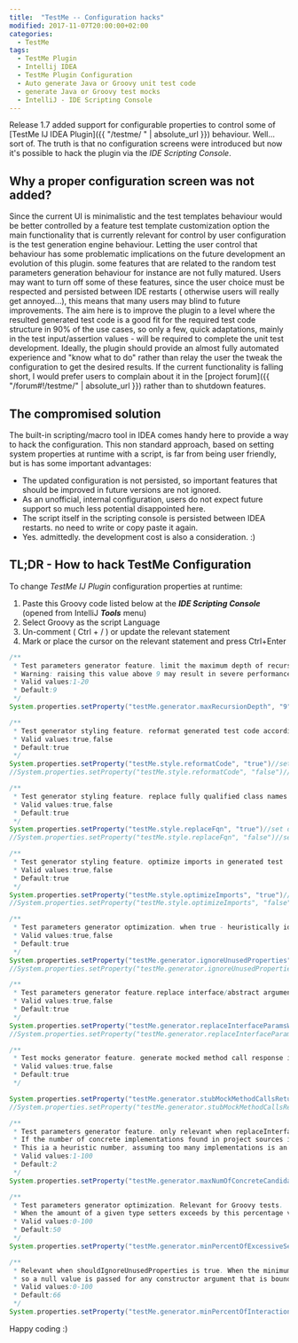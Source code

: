 ```yaml
---
title:  "TestMe -- Configuration hacks"
modified: 2017-11-07T20:00:00+02:00
categories:
  - TestMe
tags:
  - TestMe Plugin
  - Intellij IDEA
  - TestMe Plugin Configuration
  - Auto generate Java or Groovy unit test code
  - generate Java or Groovy test mocks
  - IntelliJ - IDE Scripting Console
---
```


Release 1.7 added support for configurable properties to control some of [TestMe IJ IDEA Plugin]({{ "/testme/ " | absolute_url }}) behaviour. Well... sort of. The truth is that no configuration screens were introduced but now it's possible to hack the plugin via the *IDE Scripting Console*.


## Why a proper configuration screen was not added? 

Since the current UI is minimalistic and the test templates behaviour would be better controlled by a feature test template customization option the main functionality that is currently relevant for control by user configuration is the test generation engine behaviour.
Letting the user control that behaviour has some problematic implications on the future development an evolution of this plugin. some features that are related to the random test parameters generation behaviour for instance are not fully matured.
Users may want to turn off some of these features, since the user choice must be respected and persisted between IDE restarts ( otherwise users will really get annoyed...), this means that many users may blind to future improvements.
The aim here is to improve the plugin to a level where the resulted generated test code is a good fit for the required test code structure in 90% of the use cases, so only a few, quick adaptations, mainly in the test input/assertion values - will be required to complete the unit test development. 
Ideally, the plugin should provide an almost fully automated experience and "know what to do" rather than relay the user the tweak the configuration to get the desired results. 
If the current functionality is falling short, I would prefer users to complain about it in the [project forum]({{ "/forum#!/testme/" | absolute_url }}) rather than to shutdown features.

## The compromised solution 

The built-in scripting/macro tool in IDEA comes handy here to provide a way to hack the configuration. This non standard approach, based on setting system properties at runtime with a script, is far from being user friendly, but is has some important advantages:
* The updated configuration is not persisted, so important features that should be improved in future versions are not ignored.    
* As an unofficial, internal configuration, users do not expect future support so much less potential disappointed here.   
* The script itself in the scripting console is persisted between IDEA restarts. no need to write or copy paste it again.
* Yes. admittedly. the development cost is also a consideration. :)


## TL;DR - How to hack TestMe Configuration
To change *TestMe IJ Plugin* configuration properties at runtime:

1. Paste this Groovy code listed below at the **_IDE Scripting Console_** (opened from IntelliJ **_Tools_** menu)
2. Select Groovy as the script Language
3. Un-comment ( Ctrl + / ) or update the relevant statement
4. Mark or place the cursor on the relevant statement and press Ctrl+Enter

``` groovy
/**
 * Test parameters generator feature. limit the maximum depth of recursive nested parameters initialization and recursion of tested class structure inspection.
 * Warning: raising this value above 9 may result in severe performance degradation during test generation, to a point where the IDE is not responsive for over a minute.
 * Valid values:1-20
 * Default:9
 */
System.properties.setProperty("testMe.generator.maxRecursionDepth", "9")//set default value

/**
 * Test generator styling feature. reformat generated test code according to relevant language styling settings in IDEA
 * Valid values:true,false
 * Default:true
 */
System.properties.setProperty("testMe.style.reformatCode", "true")//set default value
//System.properties.setProperty("testMe.style.reformatCode", "false")//turn feature off

/**
 * Test generator styling feature. replace fully qualified class names with import statements where possible in generated test
 * Valid values:true,false
 * Default:true
 */
System.properties.setProperty("testMe.style.replaceFqn", "true")//set default value
//System.properties.setProperty("testMe.style.replaceFqn", "false")//set default value

/**
 * Test generator styling feature. optimize imports in generated test
 * Valid values:true,false
 * Default:true
 */
System.properties.setProperty("testMe.style.optimizeImports", "true")//set default value
//System.properties.setProperty("testMe.style.optimizeImports", "false")//set default value

/**
 * Test parameters generator optimization. when true - heuristically identify and ignore unused properties by the tested method, so null is passed for constructor arguments that initialize unused properties. In case a Groovy map constructor used - property will not be initialized
 * Valid values:true,false
 * Default:true
 */
System.properties.setProperty("testMe.generator.ignoreUnusedProperties", "true")//set default value
//System.properties.setProperty("testMe.generator.ignoreUnusedProperties", "false")//set default value

/**
 * Test parameters generator feature.replace interface/abstract argument types with concrete types if exists in project. otherwise pass null.
 * Valid values:true,false
 * Default:true
 */
System.properties.setProperty("testMe.generator.replaceInterfaceParamsWithConcreteTypes", "true")//set default value
//System.properties.setProperty("testMe.generator.replaceInterfaceParamsWithConcreteTypes", "false")//set default value

/**
 * Test mocks generator feature. generate mocked method call response in case mocks that return a value are called by the tested method and the calling code is part of the tested method
 * Valid values:true,false
 * Default:true
 */

System.properties.setProperty("testMe.generator.stubMockMethodCallsReturnValues", "true")//set default value
//System.properties.setProperty("testMe.generator.stubMockMethodCallsReturnValues", "false")//set default value

/**
 * Test parameters generator feature. only relevant when replaceInterfaceParamsWithConcreteTypes is true.
 * If the number of concrete implementations found in project sources is over this limit - then Interface param will not be initialized. otherwise a random selection of the found concrete types will be used.
 * This ia a heuristic number, assuming too many implementations is an indicator to an interface that is too generic (i.e. comparator) - so an arbitrary implementation should not be selected in such case
 * Valid values:1-100
 * Default:2
 */
System.properties.setProperty("testMe.generator.maxNumOfConcreteCandidatesToReplaceInterfaceParam", "5")//set default value

/**
 * Test parameters generator optimization. Relevant for Groovy tests.
 * When the amount of a given type setters exceeds by this percentage value over of the number of arguments in the type constructor that has the maximum number of arguments - then a map constructor is used to initialize the type
 * Valid values:0-100
 * Default:50
 */
System.properties.setProperty("testMe.generator.minPercentOfExcessiveSettersToPreferMapCtor", "50")//set default value

/**
 * Relevant when shouldIgnoreUnusedProperties is true. When the minimum percentage of all interactions with constructed type are via setters/getters or direct property field read/assignment - then the type is considered as a 'data' bean,
 * so a null value is passed for any constructor argument that is bound to a field in the constructed type which is not used in the tested method. in case a map constructor being used - than the property will not be initialized.
 * Valid values:0-100
 * Default:66
 */
System.properties.setProperty("testMe.generator.minPercentOfInteractionWithPropertiesToTriggerConstructorOptimization", "66")//set default value
``` 
Happy coding :)


